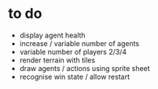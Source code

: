 # to do

* display agent health
* increase / variable number of agents
* variable number of players 2/3/4
* render terrain with tiles
* draw agents / actions using sprite sheet
* recognise win state / allow restart
